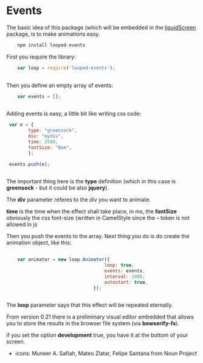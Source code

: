 # Events


The basic idea of this package (which will be embedded in the <a href = "https://github.com/Planeshifter/liquid-screen">liquidScreen</a> package, is to make animations easy.


```javascript
	npm install looped-events
```


First you require the library:

```javascript
	var loop = require('looped-events');
	
``` 

Then you define an empty array of events:  


```javascript
	var events = [];
	
``` 

Adding events is easy, a little bit like writing css code:

```javascript
 var e = {
        type: "greensock",  
        div: "mydiv",
        time: 2500,
        fontSize: "8em",
        }; 

 events.push(e);
	
``` 

The important thing here is the **type** definition (which in this case is **greensock**  - but it could be also **jquery**).

The **div** parameter referes to the div you want to animate.

**time** is the time when the effect shall take place, in ms, the **fontSize** obviously the css font-size (written in CamelStyle since the **-** token is not allowed in js

Then you push the events to the array. Next thing you do is do create the animation object, like this:


```javascript
	
	var animator = new loop.Animator({
							        loop: true,
        							events: events,
        							interval: 1000,	
        							autostart: true,
								});
	
``` 
 
 The **loop** parameter says that this effect will be repeated eternally. 
 
 
 From version 0.21 there is a preliminary visual editor embedded that allows you to store the results in the browser file system (via **bowserify-fs**).
 
 if you set the option **development** true, you have it at the bottom of your screen.
 

- icons: Muneer A. Safiah, Mateo Zlatar, Felipe Santana from Noun Project
